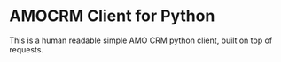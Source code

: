 # AMOCRM Client for Python

This is a human readable simple AMO CRM python client, built on top of requests.

